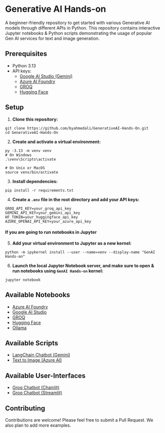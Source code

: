 # Generative AI Hands-on
A beginner-friendly repository to get started with various Generative AI models through different APIs in Python. This repository contains interactive Jupyter notebooks & Python scripts demonstrating the usage of popular Gen AI services for text and image generation.

## Prerequisites
- Python 3.13
- API keys:
  - [Google AI Studio (Gemini)](https://aistudio.google.com/)
  - [Azure AI Foundry](https://ai.azure.com/)
  - [GROQ](https://console.groq.com/keys)
  - [Hugging Face](https://huggingface.co/settings/tokens)

## Setup
1. **Clone this repository:**
```
git clone https://github.com/byahmedali/GenerativeAI-Hands-On.git
cd GenerativeAI-Hands-On
```

2. **Create and activate a virtual environment:**
```
py -3.13 -m venv venv
# On Windows
.\venv\Scripts\activate

# On Unix or MacOS
source venv/bin/activate
```

3. **Install dependencies:**
```
pip install -r requirements.txt
```

4. **Create a `.env` file in the root directory and add your API keys:**
```
GROQ_API_KEY=your_groq_api_key
GEMINI_API_KEY=your_gemini_api_key
HF_TOKEN=your_huggingface_api_key
AZURE_OPENAI_API_KEY=your_azure_api_key
```

#### If you are going to run notebooks in Jupyter
5. **Add your virtual environment to Jupyter as a new kernel:**
```
python -m ipykernel install --user --name=venv --display-name "GenAI Hands-on"
```

6. **Launch the local Jupyter Notebook server, and make sure to open & run notebooks using `GenAI Hands-on` kernel:**
```
jupyter notebook
```

## Available Notebooks
- [Azure AI Foundry](./notebooks/Azure%20AI%20Foundry%20API.ipynb)
- [Google AI Studio](./notebooks/Google%20AI%20Studio%20API.ipynb)
- [GROQ](./notebooks/GROQ%20API.ipynb)
- [Hugging Face](./notebooks/Hugging%20Face%20API.ipynb)
- [Ollama](./notebooks/Ollama%20Local%20Models.ipynb)

## Available Scripts
- [LangChain Chatbot (Gemini)](./scripts/LangChain%20Chatbot%20(Gemini).py)
- [Text to Image (Azure AI)](./scripts/Text%20to%20Image%20(Azure%20AI).py)

## Available User-Interfaces
- [Groq Chatbot (Chainlit)](./interfaces/Groq%20Chatbot%20(Chainlit).py)
- [Groq Chatbot (Streamlit)](./interfaces/Groq%20Chatbot%20(Streamlit).py)

## Contributing
Contributions are welcome! Please feel free to submit a Pull Request. We also plan to add more examples.